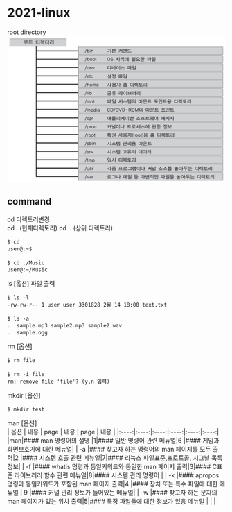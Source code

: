 # 2021-linux

root directory   
![directory](rootdirectory.jpg)

## command   
cd 디렉토리변경    
cd . (현재디렉토리) cd .. (상위 디렉토리)    

```
$ cd   
user@:~$   
    
$ cd ./Music   
user@:~/Music  
``` 
   
ls [옵션] 파일 출력    

```
$ ls -l
-rw-rw-r-- 1 user user 3301828 2월 14 18:00 text.txt

$ ls -a
.  sample.mp3 sample2.mp3 sample2.wav 
.. sample.ogg
```
   
rm [옵션]   
```
$ rm file

$ rm -i file
rm: remove file 'file'? (y,n 입력)

```
   
mkdir [옵션]
```
$ mkdir test
```
   
man [옵션]   
| 옵션 | 내용 | page | 내용 | page | 내용 |
|:----:|:----:|:----:|:----:|:----:|:----:|
|man|#### man 명령어의 설명 |1|#### 일반 명령어 관련 메뉴얼|6 |#### 게임과 화면보호기에 대한 메뉴얼|
| -a |#### 찾고자 하는 명령어의    man 페이지를 모두 출력|2 |#### 시스템 호출 관련 메뉴얼|7|#### 리눅스 파일표준,프로토콜, 시그널 목록 정보|
| -f |#### whatis 명령과 동일키워드와 동일한 man 페이지 출력|3|#### C표준 라이브러리 함수 관련 메뉴얼|8|#### 시스템 관리 명령어 |
| -k |#### apropos 명령과 동일키워드가 포함된 man 페이지 출력|4 |#### 장치 또는 특수 파일에 대한 메뉴얼 | 9 |#### 커널 관리 정보가 들어있는 메뉴얼|
| -w |#### 찾고자 하는 문자의 man 페이지가 있는 위치 출력|5|#### 특정 파일들에 대한 정보가 있응 메뉴얼 | |  |
